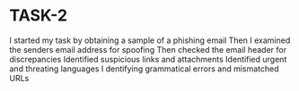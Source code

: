 # TASK-2
I started my task by obtaining a sample of a phishing email 
Then I examined the senders email address for spoofing
Then checked the email header for discrepancies
Identified suspicious links and attachments
Identified urgent and threating languages 
I dentifying grammatical errors and mismatched URLs
